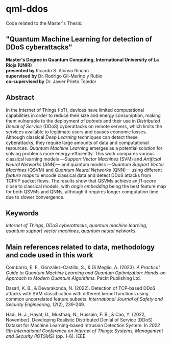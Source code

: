 # qml-ddos
Code related to the Master's Thesis:  
## "Quantum Machine Learning for detection of DDoS cyberattacks"  
**Master's Degree in Quantum Computing, International University of La Rioja (UNIR)**  
**presented by** Ricardo S. Alonso Rincón  
**supervised by** Dr. Rodrigo Gil-Merino y Rubio  
**co-supervised by** Dr. Javier Prieto Tejedor  
## Abstract
In the Internet of Things (IoT), devices have limited computational capabilities in order to reduce their size and energy consumption, making them vulnerable to the deployment of *botnets* and their use in *Distributed Denial of Service* (DDoS) cyberattacks on remote servers, which limits the services available to legitimate users and causes economic losses. Although classical *Deep Learning* techniques can detect these cyberattacks, they require large amounts of data and computational resources. *Quantum Machine Learning* emerges as a potential solution for solving problems more energy-efficiently. This work compares various classical learning models —*Support Vector Machines* (SVM) and *Artificial Neural Networks* (ANN)— and quantum models —*Quantum Support Vector Machines* (QSVM) and *Quantum Neural Networks* (QNN)— using different *feature maps* to encode classical data and detect DDoS attacks from TCP/IP packet flows. The results show that QSVMs achieve an *f1-score* close to classical models, with 
*angle embedding* being the best feature map for both QSVMs and QNNs, although it requires longer computation time due to slower convergence.  
## Keywords
*Internet of Things*, *DDoS cyberattacks*, *quantum machine learning*, *quantum support vector machines*, *quantum neural networks*.  
## Main references related to data, methodology and code used in this work
Combarro, E. F., González-Castillo, S., & Di Meglio, A. (2023). *A Practical Guide to Quantum Machine Learning and Quantum Optimization: Hands-on Approach to Modern Quantum Algorithms*. Packt Publishing Ltd.

Dasari, K. B., & Devarakonda, N. (2022). Detection of TCP-based DDoS attacks with SVM classification with different kernel functions using common uncorrelated feature subsets. *International Journal of Safety and Security Engineering, 12*(2), 239-249.

Hadi, H. J., Hayat, U., Musthaq, N., Hussain, F. B., & Cao, Y. (2022, November). Developing Realistic Distributed Denial of Service (DDoS) Dataset for Machine Learning-based Intrusion Detection System. In *2022 9th International Conference on Internet of Things: Systems, Management and Security (IOTSMS)* (pp. 1-6). IEEE.
